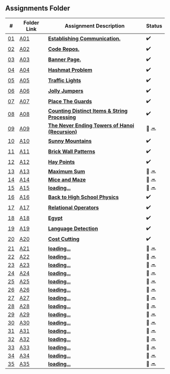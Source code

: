 ## Assignments Folder

|                                                  #                                                   | Folder Link                                                                                           | Assignment Description                                                                                                        | Status |
| :--------------------------------------------------------------------------------------------------: | ----------------------------------------------------------------------------------------------------- | ----------------------------------------------------------------------------------------------------------------------------- | ------ |
| [01](https://docs.google.com/spreadsheets/d/1jAkhTTA8b8BxF5ckkyct44jOz8PNmREB9QxGERVDSeY/edit#gid=0) | [A01](https://docs.google.com/spreadsheets/d/1jAkhTTA8b8BxF5ckkyct44jOz8PNmREB9QxGERVDSeY/edit#gid=0) | [**Establishing Communication.**](https://docs.google.com/spreadsheets/d/1jAkhTTA8b8BxF5ckkyct44jOz8PNmREB9QxGERVDSeY/edit#gid=0)          |:heavy_check_mark: |
| [02](https://github.com/LoicKonan/4883-PT-Konan/tree/master/Assignments) | [A02](https://github.com/LoicKonan/4883-PT-Konan/tree/master/Assignments)                             | [**Code Repos.**](https://github.com/LoicKonan/4883-PT-Konan/tree/master/Assignments)                                                          | :heavy_check_mark: |
| [03](./A03) | [A03](./A03) | [**Banner Page.**](A03)                | :heavy_check_mark: |
| [04](./A04) | [A04](./A04) | [**Hashmat Problem**](A04)             | :heavy_check_mark: |
| [05](./A05) | [A05](./A05) | [**Traffic Lights**](A05)              | :heavy_check_mark: |
| [06](./A06) | [A06](./A06) | [**Jolly Jumpers**](A06)               | :heavy_check_mark: |
| [07](./A07) | [A07](./A07) | [**Place The Guards**](A07)            | :heavy_check_mark: |
| [08](./A08) | [A08](./A08) | [**Counting Distinct Items & String Processing**](A08)|:heavy_check_mark:|
| [09](./A09) | [A09](./A09) | [**The Never Ending Towers of Hanoi (Recursion)**](A09)            | 🔴 🔜 |
| [10](./A10) | [A10](./A10) | [**Sunny Mountains**](A10)      | :heavy_check_mark:  |
| [11](./A11) | [A11](./A11) | [**Brick Wall Patterns**](A11)  | :heavy_check_mark:  |
| [12](./A12) | [A12](./A12) | [**Hay Points**](A12)           | :heavy_check_mark:  |
| [13](./A13) | [A13](./A13) | [**Maximum Sum**](A13)          | 🔴 🔜 |
| [14](./A14) | [A14](./A14) | [**Mice and Maze**](A14)        | 🔴 🔜 |
| [15](./A15) | [A15](./A15) | [**loading...**](A15)           | 🔴 🔜 |
| [16](./A16) | [A16](./A16) | [**Back to High School Physics**](A16) | :heavy_check_mark: |
| [17](./A17) | [A17](./A17) | [**Relational Operators**](A17) | :heavy_check_mark: |
| [18](./A18) | [A18](./A18) | [**Egypt**](A18)                | :heavy_check_mark: |
| [19](./A19) | [A19](./A19) | [**Language Detection**](A19)   | :heavy_check_mark: |
| [20](./A20) | [A20](./A20) | [**Cost Cutting**](A20)         | :heavy_check_mark: |
| [21](./A21) | [A21](./A21) | [**loading...**](A21)           | 🔴 🔜 |
| [22](./A22) | [A22](./A22) | [**loading...**](A22)           | 🔴 🔜 |
| [23](./A23) | [A23](./A23) | [**loading...**](A23)           | 🔴 🔜 |
| [24](./A24) | [A24](./A24) | [**loading...**](A24)           | 🔴 🔜 |
| [25](./A25) | [A25](./A25) | [**loading...**](A25)           | 🔴 🔜 |
| [26](./A26) | [A26](./A26) | [**loading...**](A26)           | 🔴 🔜 |
| [27](./A27) | [A27](./A27) | [**loading...**](A27)           | 🔴 🔜 |
| [28](./A28) | [A28](./A28) | [**loading...**](A28)           | 🔴 🔜 |
| [29](./A29) | [A29](./A29) | [**loading...**](A29)           | 🔴 🔜 |
| [30](./A30) | [A30](./A30) | [**loading...**](A30)           | 🔴 🔜 |
| [31](./A31) | [A31](./A31) | [**loading...**](A31)           | 🔴 🔜 |
| [32](./A32) | [A32](./A32) | [**loading...**](A32)           | 🔴 🔜 |
| [33](./A33) | [A33](./A33) | [**loading...**](A33)           | 🔴 🔜 |
| [34](./A34) | [A34](./A34) | [**loading...**](A34)           | 🔴 🔜 |
| [35](./A35) | [A35](./A35) | [**loading...**](A35)           | 🔴 🔜 |
